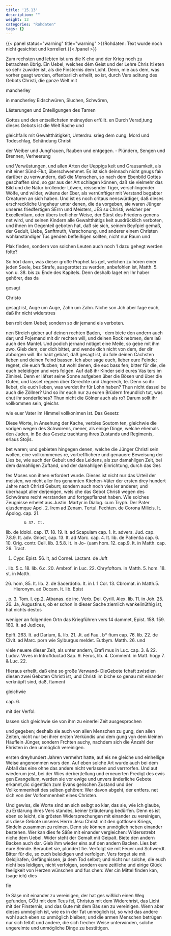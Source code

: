 ```yaml
---
title: '15.13'
description: ""
weight: 13
categories: "Rohdaten"
tags: {}
---
```


{{< panel status="warning" title="warning" >}}Rohdaten: Text wurde noch nicht gesichtet und korreliert.{{< /panel >}}
<!-- seite 772 -->


Zum rechsten und lebten ist uns die K che und der Krieg noch zu betrachten übrig. Ein Uebel, welches dèm Geist und der Lehre Chris Iti eten so sehr zuwider ist, als die Finsternis dem Licht. Denn, mie aus dem, was vorher geagt worden, offenbarlich erhellt, so ist, durch Vers aditung des Gebots Christi, die ganze Welt mit

mancherley
<!-- seite 773 -->

in mancherley Eidschwüren, Sluchen, Schwören,

Lästerungen und Enteiligungen des Tamen

Gottes und den entseilichsten meineyden erfüllt. en Durch Verad,tung dieses Gebots ist die Welt Rache und

gleichfalls mit Gewaltthätigkeit, Unterdru: srieg dem cung, Mord und Todeschlag, Schändung Christi

der Weiber und Jungfrauen, Rauben und entgegen. - Plündern, Sengen und Brennen, Verheerung

und Verwüstungen, und allen Arten der Ueppigs keit und Grausamkeit, als mit einer Sünd-Flut, überschwemmet. Es ist sich deinnach nicht gnugs fain darüber zu verwundern, daß die Menschen, so nach dem Ebenbild Gottes geschaffen sind, so gar aus der Art schlagen können, daß sie vielmehr das Bild und die Natur brúllender Löwen, reissender Tiger, verschlingender Wölfe, und wilder, wütens der Eber, als vernünftiger mit Verstand begabter Creaturen an sich haben. Und ist es noch critaus nenswürdiger, daß dieses erschreckliche Ungeheur unter denen, die da vorgeben, sie waren Jünger unseres friedfertigen SÉrrn und Meisters, JES su Christi, welcher per Excellentiam, oder übers treflicher Weise, der Sürst des Friedens genens net wird, und seinen Kindern alle Gewaltthátigs keit ausdrücklich verboten, und ihnen im Gegenteil geboten hat, daß sie sich, seinem Beyfpiel gemaß, der Gedult, Liebe, Sanftmuth, Verschonung, und anderer einem Christen wohlanständiger Tus genden befleißigen sollten, nicht nur Raum und

Plak finden, sondern von solchen Leuten auch noch 1 dazu gehegt werden folte?

So hört dann, was dieser große Prophet las get, welchen zu hören einer jeden Seele, bez Strafe, ausgerottet zu werden, anbefohlen ist, Matth. 5. von u. 38. bis zu Ende des Kapitels. Denn deshalb laget er: Ihr haber gehörer, das da

gesagt





Christo

<!-- seite 774 -->

gesagt ist, Auge um Auge, Zahn um Zahn. Niche son Jch aber fage euch, daß ihr nicht widerstres

ben rolt dem Uebel; sondern so dir jemand eis verboten.

nen Streich gieber auf deinen rechten Baden, · dem biete den andern auch dar; und Pojemand mit dir rechten will, und deinen Rock nebmen, dem laß auch den Mantel. Und podich jernand nötiget eine Meile, so gebe mit ihm zwo. Gieb dem, der dich bittet, und wende dich nicht von dem, der dir abborgen will. Ibr habt gebärt, daß gesagt ist, du fole deinen Cáchsten lieben und deinen Feind bassen. Ich aber sage euch, lieber eure Feinde; regnet, die euch flucben; tut wohl denen, die euc bass fen; bitter für die, die euch beleidigen und vers folgen. Auf daß ihr Kinder seid eures Vas ters im Ziminel. Denn er läfset seine Sonne aufgeben über die Bösen und über die Guten, und lasset regnen über Gerechte und Ungerech, te. Denn so ihr liebet, die euch lieben, was werdet ihr für Lohn haben? Thun nicht dassel be auch die Zöllner? Und so ihr euch nur zu euren Brüdern freundlich tut, was chut ihr sonderliches? Thun nicht die Gölner auch als ro? Darum sollt ihr vollkommen sein, gleichs

wie euer Vater im Himmel vollkonimen ist. Das Gesetz

Diese Worte, in Ansehung der Kache, verbies Soutom ten, gleichwie die vorigen wegen des Schworens, mener, als einige Dinge, welche ehemals den Juden, in Be das Gesetz trachtung ihres Zustands und Regiments, erlaus Stojis.

bet waren; und gebieten hingegen denen, welche die Jünger Christi sein wollen, eine vollkommenes re, vortrefflichere und genauere Beweisung der Lies be, wie auch der Gebult und des Leidens, als zur damahligen Zeit, bei dem damahligen Zuftand, und der damahligen Einrichtung, durch das Ges



<!-- seite 775 -->
 fes Moses von ihnen erfordert wurde. Dieses ist
nicht nur das Urteil der meisten, wo nicht aller fos
genannten Kirchen-Väter der ersten drey hundert
Jahre nach Christi Geburt; sondern auch noch vies
ler anderer; und überhaupt aller derjenigen, wels
che das Gebot Christi wegen des Schwörens recht
verstanden und fortgepflanzet haben. Wie solches Zeugnisse
erhelet aus Justin. Martyr.in Dialog. cum Tryph. Der Pater
ejusdemque Apol. 2. Irem ad Zenam. Tertul. Fechten.
de Corona Milicis. It. Apolog. cap. 21.

            & 37. It.
lib. de Idolol. cap. 17. 18. 19. It. ad Scapulam
 cap. 1. It. advers. Jud. cap. 7.8.9. It. adv. Gnost,
 cap. 13. It. ad Marc. cap. 4. It. lib. de Patientia
 cap. 6. 10. Orig. contr. Cell. lib. 3.5.8. It. in Jo-
 (uam hom. 12. cap.9. It. in Matth. cap. 26. Tract.
1.  Cypr. Epist. 56. lt, ad Cornel. Lactant. de
Juft

. lib. 5.c. 18. lib. 6.c. 20. Ambrof. in Luc. 22. Chryfoftom. in Matth. 5. hom. 18. st. in Matth.

26. hom, 85. It. lib. 2. de Sacerdotio. It. in l. 1 Cor. 13. Cbromat. in Matth.5. Hieronym. ad Occam. It. lib. Epist

. p. 3. Tom. I. ep.2. Atbanas. de inc. Verb. Dei. Cyrill. Alex. lib. 11. in Joh. 25. 26. Ja, Augustinus, ob er schon in dieser Sache ziemlich wankelinüthig ist, hat nichts destos

weniger an folgenden Ortn das Kriegführen vers 14 dammet, Epist. 158. 159. 160. It. ad Judices,

Epift. 263. It. ad Darium, &. lib. 21. Jt. ad Fau.. b* ftum cap. 76. lib. 22. de Civit. ad Marc. porn wie Sylburgus meldet. Eutbym. Matth. 26. und

viele neuere dieser Zeit, als unter andern, Erafi mus in Luc. cap. 3. & 22. Ludov. Vives in Intro#ductad Sap. 9. Ferus, lib. 4. Comment. in Matt. hogy 7. & Luc. 22.

Hieraus erhellt, daß eine so große Verwand- DieGebote fchaft zwisdien diesen zwei Geboten Christi ist, und Christi im blche so genau mit einander verknüpft sind, daß, ftament

gleichwie

cap. 6.

mit der Verfol:
<!-- seite 776 -->
lassen sich gleichwie sie von ihm zu einerlei Zeit ausgesprochen

und gegeben; deshalb sie auch von allen Menschen zu gung, den allen Zeiten, nicht nur bei ihrer ersten Verkündis und dem gung von dem kleinen Häuflein Jünger, sondern Frchten auchy, nachdem sich die Änzahl der Ehristen in den unmöglich vereinigen.

ersten dreyhundert Jahren vermehrt hatte, auf eis ne gleiche und einhellige Weise angenommen wors den. Auf eben solche Art wurde auch bei dem Abfall das eine ohne das andere nicht verlassen und verrrorfen. Und aut wiederum jest, bei der Wies derberjtellung und erneuerten Predigt des ewis gen Evangelium, werden sie vor ewige und unvers änderliche Gebote erkannt,dic cigentlich zum Evans gelischen Zustand und der Vollkommenheit des selben gehören: Wer davon abgeht, der entfers. net sich von der Volfоmmenheit eines Christen.

Und gewiss, die Worte sind an sich selbgt so klar, das sie, wie ich glaube, zu Erklärung ihres Vers standes, keiner Erläuterung bedürfen. Denn es ist eben so leicht, die grösten Widersprechungen mit einander zu vereinigen, als diese Gebote unseres Herrn Jesu Christi mit den gottlosen Kriegs, Sindeln zusammen zu reimen. Denn sie können unınóglich ncben einander bestehen. Wer kan dies fe Säße mit einander vergleichen: Widersstrebt niche dem Uebel. Wider steht der Gemalt mit Geipalt. Biete den andern Backen auch dar. Gieb ihm wieder eins auf den andern Backen. Lies bet eure Seinde. Beraubet sie, plündert fie. Verfolgt sie mit Feuer und Schwerdt. Bitter für die, so cuch beleidigen und verfolgen. Vers forget sie mit Geldjirafen, Gefängnissen, ja dem Tod selbst; und nicht nur solche, die euch nicht bes leidigen, nicht verfolgen, sondern eure zeitliche und eirige Glück feeligkeit von Herzen wünschen und fus chen: Wer cin Mittel finden kan, (sage ich) dies

fie
<!-- seite 777 -->
 fe Säşe mit einander zu vereinigen, der hat ges
wißlich einen Weg gefunden, GÖtt mit dem Teus
fel, Christus mit dem Widerchrist, das Licht
mit der Finsternis, und das Gute mit dem Bäs
sen zu vereinigen. Wenn aber dieses unmöglich
ist, wie es in der Tat unmöglich ist, so wird das
andere wohl auch eben so unmöglich bleiben; und
die armen Menschen betrügen nur sich felbft und
andere, die sich frecher Weise unterwinden, solche
ungereimte und unmögliche Dinge zu bestätigen.
